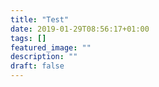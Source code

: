 ```yaml
---
title: "Test"
date: 2019-01-29T08:56:17+01:00
tags: []
featured_image: ""
description: ""
draft: false
---
```

<!--menu:
  mainb:
    parent: 'blog'
    weight: -100-->
